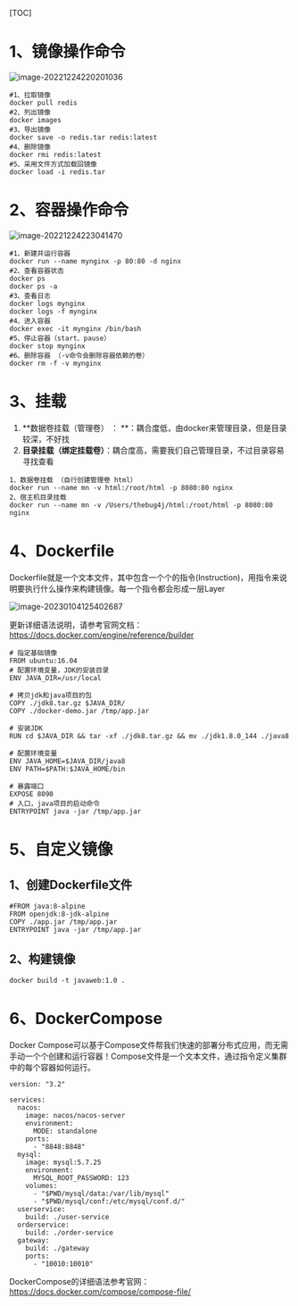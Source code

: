 [TOC]



# 1、镜像操作命令

![image-20221224220201036](/Users/thebug4j/workspace/github/Documents/学习/assets/image-20221224220201036.png)

```
#1、拉取镜像
docker pull redis
#2、列出镜像
docker images
#3、导出镜像
docker save -o redis.tar redis:latest
#4、删除镜像
docker rmi redis:latest
#5、采用文件方式加载回镜像
docker load -i redis.tar
```

# 2、容器操作命令

![image-20221224223041470](/Users/thebug4j/workspace/github/Documents/学习/assets/image-20221224223041470.png)

```
#1、新建并运行容器
docker run --name mynginx -p 80:80 -d nginx
#2、查看容器状态
docker ps
docker ps -a
#3、查看日志
docker logs mynginx
docker logs -f mynginx
#4、进入容器
docker exec -it mynginx /bin/bash
#5、停止容器（start、pause）
docker stop mynginx
#6、删除容器 （-v命令会删除容器依赖的卷）
docker rm -f -v mynginx
```



# 3、挂载

1. **数据卷挂载（管理卷） ： **：耦合度低，由docker来管理目录，但是目录较深，不好找
2. **目录挂载（绑定挂载卷）**：耦合度高，需要我们自己管理目录，不过目录容易寻找查看

```
1、数据卷挂载 （自行创建管理卷 html）
docker run --name mn -v html:/root/html -p 8080:80 nginx
2、宿主机目录挂载
docker run --name mn -v /Users/thebug4j/html:/root/html -p 8080:80 nginx

```



# 4、Dockerfile

Dockerfile就是一个文本文件，其中包含一个个的指令(Instruction)，用指令来说明要执行什么操作来构建镜像。每一个指令都会形成一层Layer

![image-20230104125402687](/Users/thebug4j/workspace/github/Documents/学习/assets/image-20230104125402687.png)

更新详细语法说明，请参考官网文档： https://docs.docker.com/engine/reference/builder

```
# 指定基础镜像
FROM ubuntu:16.04
# 配置环境变量，JDK的安装目录
ENV JAVA_DIR=/usr/local

# 拷贝jdk和java项目的包
COPY ./jdk8.tar.gz $JAVA_DIR/
COPY ./docker-demo.jar /tmp/app.jar

# 安装JDK
RUN cd $JAVA_DIR && tar -xf ./jdk8.tar.gz && mv ./jdk1.8.0_144 ./java8

# 配置环境变量
ENV JAVA_HOME=$JAVA_DIR/java8
ENV PATH=$PATH:$JAVA_HOME/bin

# 暴露端口
EXPOSE 8090
# 入口，java项目的启动命令
ENTRYPOINT java -jar /tmp/app.jar
```

# 5、自定义镜像

## 1、创建Dockerfile文件

```
#FROM java:8-alpine
FROM openjdk:8-jdk-alpine
COPY ./app.jar /tmp/app.jar
ENTRYPOINT java -jar /tmp/app.jar
```

## 2、构建镜像

```
docker build -t javaweb:1.0 .
```

# 6、DockerCompose

Docker Compose可以基于Compose文件帮我们快速的部署分布式应用，而无需手动一个个创建和运行容器！Compose文件是一个文本文件，通过指令定义集群中的每个容器如何运行。

```
version: "3.2"

services:
  nacos:
    image: nacos/nacos-server
    environment:
      MODE: standalone
    ports:
      - "8848:8848"
  mysql:
    image: mysql:5.7.25
    environment:
      MYSQL_ROOT_PASSWORD: 123
    volumes:
      - "$PWD/mysql/data:/var/lib/mysql"
      - "$PWD/mysql/conf:/etc/mysql/conf.d/"
  userservice:
    build: ./user-service
  orderservice:
    build: ./order-service
  gateway:
    build: ./gateway
    ports:
      - "10010:10010"
```

DockerCompose的详细语法参考官网：https://docs.docker.com/compose/compose-file/
